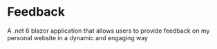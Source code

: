 # Feedback
A .net 6 blazor application that allows users to provide feedback on my personal website in a dynamic and engaging way

